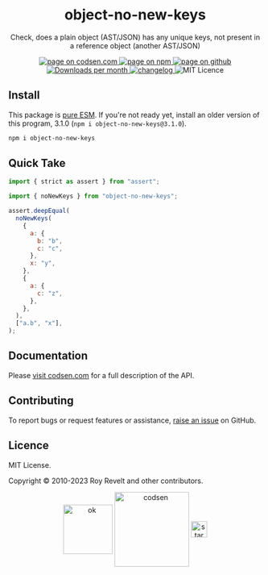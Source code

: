 <h1 align="center">object-no-new-keys</h1>

<p align="center">Check, does a plain object (AST/JSON) has any unique keys, not present in a reference object (another AST/JSON)</p>

<p align="center">
  <a href="https://codsen.com/os/object-no-new-keys" rel="nofollow noreferrer noopener">
    <img src="https://img.shields.io/badge/-codsen-blue?style=flat-square" alt="page on codsen.com">
  </a>
  <a href="https://www.npmjs.com/package/object-no-new-keys" rel="nofollow noreferrer noopener">
    <img src="https://img.shields.io/badge/-npm-blue?style=flat-square" alt="page on npm">
  </a>
  <a href="https://github.com/codsen/codsen/tree/main/packages/object-no-new-keys" rel="nofollow noreferrer noopener">
    <img src="https://img.shields.io/badge/-github-blue?style=flat-square" alt="page on github">
  </a>
  <a href="https://npmcharts.com/compare/object-no-new-keys?interval=30" rel="nofollow noreferrer noopener" target="_blank">
    <img src="https://img.shields.io/npm/dm/object-no-new-keys.svg?style=flat-square" alt="Downloads per month">
  </a>
  <a href="https://codsen.com/os/object-no-new-keys/changelog" rel="nofollow noreferrer noopener">
    <img src="https://img.shields.io/badge/changelog-here-brightgreen?style=flat-square" alt="changelog">
  </a>
  <img src="https://img.shields.io/badge/licence-MIT-brightgreen.svg?style=flat-square" alt="MIT Licence">
</p>

## Install

This package is [pure ESM](https://gist.github.com/sindresorhus/a39789f98801d908bbc7ff3ecc99d99c). If you're not ready yet, install an older version of this program, 3.1.0 (`npm i object-no-new-keys@3.1.0`).

```bash
npm i object-no-new-keys
```

## Quick Take

```js
import { strict as assert } from "assert";

import { noNewKeys } from "object-no-new-keys";

assert.deepEqual(
  noNewKeys(
    {
      a: {
        b: "b",
        c: "c",
      },
      x: "y",
    },
    {
      a: {
        c: "z",
      },
    },
  ),
  ["a.b", "x"],
);
```

## Documentation

Please [visit codsen.com](https://codsen.com/os/object-no-new-keys/) for a full description of the API.

## Contributing

To report bugs or request features or assistance, [raise an issue](https://github.com/codsen/codsen/issues/new/choose) on GitHub.

## Licence

MIT License.

Copyright © 2010-2023 Roy Revelt and other contributors.

<p align="center"><img src="https://codsen.com/images/png-codsen-ok.png" width="98" alt="ok" align="center"> <img src="https://codsen.com/images/png-codsen-1.png" width="148" alt="codsen" align="center"> <img src="https://codsen.com/images/png-codsen-star-small.png" width="32" alt="star" align="center"></p>
